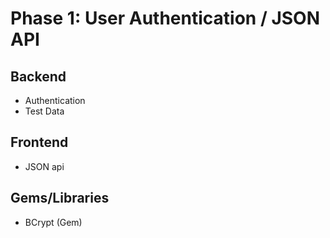 # Phase 1: User Authentication / JSON API

## Backend

* Authentication
* Test Data

## Frontend

* JSON api

## Gems/Libraries
* BCrypt (Gem)
